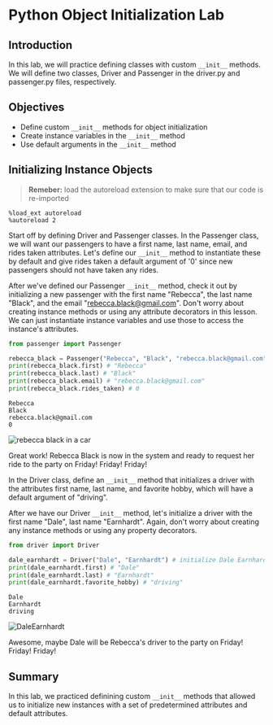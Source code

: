 
# Python Object Initialization Lab

## Introduction
In this lab, we will practice defining classes with custom `__init__` methods. We will define two classes, Driver and Passenger in the driver.py and passenger.py files, respectively.

## Objectives

* Define custom `__init__` methods for object initialization
* Create instance variables in the `__init__` method 
* Use default arguments in the `__init__` method

## Initializing Instance Objects

> **Remeber:** load the autoreload extension to make sure that our code is re-imported
```pyhton
%load_ext autoreload
%autoreload 2
```

Start off by defining Driver and Passenger classes. In the Passenger class, we will want our passengers to have a first name, last name, email, and rides taken attributes. Let's define our `__init__` method to instantiate these by default and give rides taken a default argument of '0' since new passengers should not have taken any rides. 

After we've defined our Passenger `__init__` method, check it out by initializing a new passenger with the first name "Rebecca", the last name "Black", and the email "rebecca.black@gmail.com". Don't worry about creating instance methods or using any attribute decorators in this lesson. We can just instantiate instance variables and use those to access the instance's attributes.


```python
from passenger import Passenger
```


```python
rebecca_black = Passenger("Rebecca", "Black", "rebecca.black@gmail.com") # initialize Rebecca Black here
print(rebecca_black.first) # "Rebecca"
print(rebecca_black.last) # "Black"
print(rebecca_black.email) # "rebecca.black@gmail.com"
print(rebecca_black.rides_taken) # 0
```

    Rebecca
    Black
    rebecca.black@gmail.com
    0


![rebecca black in a car](https://media.giphy.com/media/8SS0MSoBHa8la/giphy.gif)

Great work! Rebecca Black is now in the system and ready to request her ride to the party on Friday! Friday! Friday!

In the Driver class, define an `__init__` method that initializes a driver with the attributes first name, last name, and favorite hobby, which will have a default argument of "driving". 

After we have our Driver `__init__` method, let's initialize a driver with the first name "Dale", last name "Earnhardt". Again, don't worry about creating any instance methods or using any property decorators.


```python
from driver import Driver
```


```python
dale_earnhardt = Driver("Dale", "Earnhardt") # initialize Dale Earnhardt here
print(dale_earnhardt.first) # "Dale"
print(dale_earnhardt.last) # "Earnhardt"
print(dale_earnhardt.favorite_hobby) # "driving"
```

    Dale
    Earnhardt
    driving


![DaleEarnhardt](https://media.giphy.com/media/3ohzdSGBkwbvuPdO3S/giphy.gif)

Awesome, maybe Dale will be Rebecca's driver to the party on Friday! Friday! Friday! 

## Summary


In this lab, we practiced definining custom `__init__` methods that allowed us to initialize new instances with a set of predetermined attributes and default attributes.
